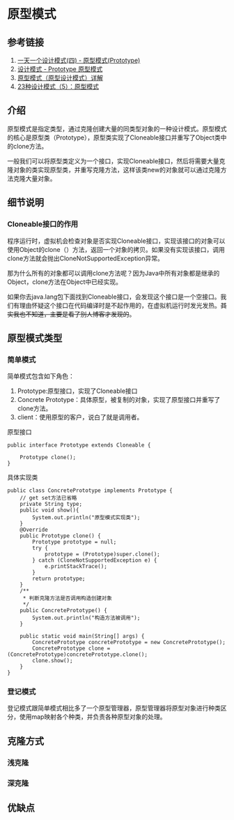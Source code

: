# 原型模式

## 参考链接

1. [一天一个设计模式(四) - 原型模式(Prototype)](https://juejin.cn/post/6844903638138093581)
2. [设计模式 - Prototype 原型模式](https://juejin.cn/post/6963416852647116807)
3. [原型模式（原型设计模式）详解](http://c.biancheng.net/view/1343.html)
4. [23种设计模式（5）：原型模式](https://blog.csdn.net/zhengzhb/article/details/7393528)

## 介绍

​	原型模式是指定类型，通过克隆创建大量的同类型对象的一种设计模式。原型模式的核心是原型类（Prototype），原型类实现了Cloneable接口并重写了Object类中的clone方法。

​	一般我们可以将原型类定义为一个接口，实现Cloneable接口，然后将需要大量克隆对象的类实现原型类，并重写克隆方法，这样该类new的对象就可以通过克隆方法克隆大量对象。

## 细节说明

### Cloneable接口的作用

​	程序运行时，虚拟机会检查对象是否实现Cloneable接口，实现该接口的对象可以使用Object的clone（）方法，返回一个对象的拷贝。如果没有实现该接口，调用clone方法就会抛出CloneNotSupportedException异常。

​	那为什么所有的对象都可以调用clone方法呢？因为Java中所有对象都是继承的Object，clone方法在Object中已经实现。

​	如果你去java.lang包下面找到Cloneable接口，会发现这个接口是一个空接口。我们有理由怀疑这个接口在代码编译时是不起作用的，在虚拟机运行时发光发热。~~其实我也不知道，主要是看了别人博客才发现的~~。

## 原型模式类型

### 简单模式

简单模式包含如下角色：

1. Prototype:原型接口，实现了Cloneable接口
2. Concrete Prototype：具体原型，被复制的对象，实现了原型接口并重写了clone方法。
3. client：使用原型的客户，说白了就是调用者。

原型接口

```
public interface Prototype extends Cloneable {

    Prototype clone();
}
```

具体实现类

```
public class ConcretePrototype implements Prototype {
	// get set方法已省略
	private String type;
    public void show(){
        System.out.println("原型模式实现类");
    }
    @Override
    public Prototype clone() {
        Prototype prototype = null;
        try {
            prototype = (Prototype)super.clone();
        } catch (CloneNotSupportedException e) {
            e.printStackTrace();
        }
        return prototype;
    }
    /**
     * 判断克隆方法是否调用构造创建对象
     */
    public ConcretePrototype() {
        System.out.println("构造方法被调用");
    }

    public static void main(String[] args) {
        ConcretePrototype concretePrototype = new ConcretePrototype();
        ConcretePrototype clone = (ConcretePrototype)concretePrototype.clone();
        clone.show();
    }
}
```

### 登记模式

登记模式跟简单模式相比多了一个原型管理器，原型管理器将原型对象进行种类区分，使用map映射各个种类，并负责各种原型对象的处理。



## 克隆方式

### 浅克隆

### 深克隆

## 优缺点